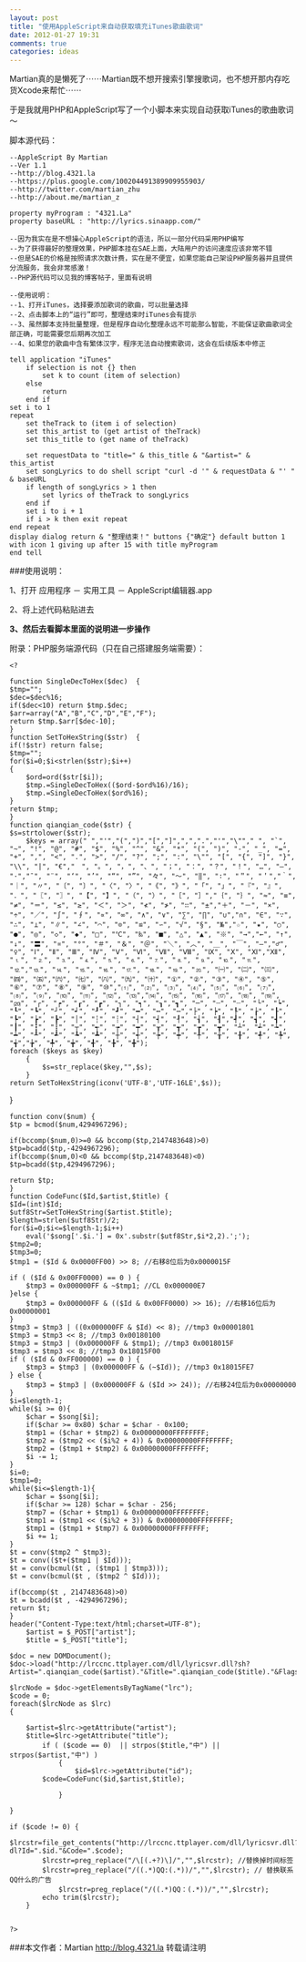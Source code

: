 ```yaml
---
layout: post
title: "使用AppleScript来自动获取填充iTunes歌曲歌词"
date: 2012-01-27 19:31
comments: true
categories: ideas
---
```

Martian真的是懒死了⋯⋯Martian既不想开搜索引擎搜歌词，也不想开那内存吃货Xcode来帮忙⋯⋯

于是我就用PHP和AppleScript写了一个小脚本来实现自动获取iTunes的歌曲歌词～

<!-- more -->

脚本源代码：


	--AppleScript By Martian
	--Ver 1.1
	--http://blog.4321.la
	--https://plus.google.com/100204491389909955903/
	--http://twitter.com/martian_zhu
	--http://about.me/martian_z

	property myProgram : "4321.La"
	property baseURL : "http://lyrics.sinaapp.com/"

	--因为我实在是不想操心AppleScript的语法，所以一部分代码采用PHP编写
	--为了获得最好的整理效果，PHP脚本挂在SAE上面，大陆用户的访问速度应该非常不错
	--但是SAE的价格是按照请求次数计费，实在是不便宜，如果您能自己架设PHP服务器并且提供分流服务，我会非常感激！
	--PHP源代码可以见我的博客帖子，里面有说明

	--使用说明：
	--1、打开iTunes，选择要添加歌词的歌曲，可以批量选择
	--2、点击脚本上的“运行”即可，整理结束时iTunes会有提示
	--3、虽然脚本支持批量整理，但是程序自动化整理永远不可能那么智能，不能保证歌曲歌词全部正确，可能需要您后期再次加工
	--4、如果您的歌曲中含有繁体汉字，程序无法自动搜索歌词，这会在后续版本中修正

	tell application "iTunes"
		if selection is not {} then
			set k to count (item of selection)
		else
			return
		end if
	set i to 1
	repeat
		set theTrack to (item i of selection)
		set this_artist to (get artist of theTrack)
		set this_title to (get name of theTrack)
		
		set requestData to "title=" & this_title & "&artist=" & this_artist
		set songLyrics to do shell script "curl -d '" & requestData & "' " & baseURL
		if length of songLyrics > 1 then
			set lyrics of theTrack to songLyrics
		end if
		set i to i + 1
		if i > k then exit repeat
	end repeat
	display dialog return & "整理结束！" buttons {"确定"} default button 1 with icon 1 giving up after 15 with title myProgram
	end tell




###使用说明：

1、打开 应用程序 － 实用工具 － AppleScript编辑器.app

2、将上述代码粘贴进去

**3、然后去看脚本里面的说明进一步操作**





附录：PHP服务端源代码（只在自己搭建服务端需要）：


	<?

	function SingleDecToHex($dec)  { 
	$tmp=""; 
	$dec=$dec%16; 
	if($dec<10) return $tmp.$dec; 
	$arr=array("A","B","C","D","E","F"); 
	return $tmp.$arr[$dec-10]; 
	} 
	function SetToHexString($str)  { 
	if(!$str) return false; 
	$tmp=""; 
	for($i=0;$i<strlen($str);$i++) 
	{ 
		$ord=ord($str[$i]); 
		$tmp.=SingleDecToHex(($ord-$ord%16)/16); 
		$tmp.=SingleDecToHex($ord%16); 
	} 
	return $tmp; 
	} 
	function qianqian_code($str) { 
	$s=strtolower($str); 
        $keys = array(" ","'","(",")","[","]",",",".","'","\""," ", "`", "~", "!", "@", "#", "$", "%", "^", "&", "*", "(", ")", "-", "_", "=", "+", ",", "<", ".", ">", "/", "?", ";", ":", "\"", "[", "{", "]", "}", "\\", "|", "€","　", "。", "，", "、", "；", "：", "？", "！", "…", "—", "·","ˉ", "¨", "‘", "’", "“", "”", "々", "～", "‖", "∶", "＂", "＇","｀", "｜", "〃", "〔", "〕", "〈", "〉", "《", "》", "「", "」", "『", "』", "．", "〖", "〗", "【", "】", "（", "）", "［", "］","｛", "｝", "≈", "≡", "≠", "＝", "≤", "≥", "＜", "＞", "≮", "≯", "∷", "±","＋", "－", "×", "÷", "／", "∫", "∮", "∝", "∞", "∧", "∨", "∑", "∏", "∪","∩", "∈", "∵", "∴", "⊥", "∥", "∠", "⌒", "⊙", "≌", "∽", "√", "§", "№","☆", "★", "○", "●", "◎", "◇", "◆", "□", "℃", "‰", "■", "△", "▲", "※", "→","←", "↑", "↓", "〓", "¤", "°", "＃", "＆", "＠", "＼", "︿", "＿", "￣", "―","♂", "♀", "Ⅰ", "Ⅱ", "Ⅲ", "Ⅳ", "Ⅴ", "Ⅵ", "Ⅶ", "Ⅷ", "Ⅸ", "Ⅹ", "Ⅺ","Ⅻ", "⒈", "⒉", "⒊", "⒋", "⒌", "⒍", "⒎", "⒏", "⒐", "⒑", "⒒", "⒓","⒔", "⒕", "⒖", "⒗", "⒘", "⒙", "⒚", "⒛", "㈠", "㈡", "㈢", "㈣", "㈤","㈥", "㈦", "㈧", "㈨", "㈩", "①", "②", "③", "④", "⑤", "⑥", "⑦", "⑧", "⑨", "⑩","⑴", "⑵", "⑶", "⑷", "⑸", "⑹", "⑺", "⑻", "⑼", "⑽", "⑾", "⑿", "⒀","⒁", "⒂", "⒃", "⒄", "⒅", "⒆", "⒇", "┌", "┍", "┎", "┏", "┐", "┑", "┒","┓", "─", "┄", "┈", "└", "┕", "┖", "┗", "┘", "┙", "┚", "┛", "━", "┅", "┉","├", "┝", "┞", "┟", "┠", "┡", "┢", "┣", "│", "┆", "┊", "┤", "┥", "┦", "┧", "┨","┩", "┪", "┫", "┃", "┇", "┋", "┬", "┭", "┮", "┯", "┰", "┱", "┲", "┳", "┴", "┵","┶", "┷", "┸", "┹", "┺", "┻", "┼", "┽", "┾", "┿", "╀", "╁", "╂", "╃", "╄", "╅","╆", "╇", "╈", "╉", "╊", "╋");
	foreach ($keys as $key)
        {
        	$s=str_replace($key,"",$s); 
        }
	return SetToHexString(iconv('UTF-8','UTF-16LE',$s));
} 

	function conv($num) { 
	$tp = bcmod($num,4294967296); 

	if(bccomp($num,0)>=0 && bccomp($tp,2147483648)>0) 
	$tp=bcadd($tp,-4294967296); 
	if(bccomp($num,0)<0 && bccomp($tp,2147483648)<0) 
	$tp=bcadd($tp,4294967296); 

	return $tp; 
	} 
	function CodeFunc($Id,$artist,$title) { 
	$Id=(int)$Id; 
	$utf8Str=SetToHexString($artist.$title); 
	$length=strlen($utf8Str)/2; 
	for($i=0;$i<=$length-1;$i++) 
		eval('$song['.$i.'] = 0x'.substr($utf8Str,$i*2,2).';'); 
	$tmp2=0; 
	$tmp3=0; 
	$tmp1 = ($Id & 0x0000FF00) >> 8; //右移8位后为0x0000015F 

	if ( ($Id & 0x00FF0000) == 0 ) { 
		$tmp3 = 0x000000FF & ~$tmp1; //CL 0x000000E7 
	}else { 
		$tmp3 = 0x000000FF & (($Id & 0x00FF0000) >> 16); //右移16位后为0x00000001 
	} 
    $tmp3 = $tmp3 | ((0x000000FF & $Id) << 8); //tmp3 0x00001801 
    $tmp3 = $tmp3 << 8; //tmp3 0x00180100 
    $tmp3 = $tmp3 | (0x000000FF & $tmp1); //tmp3 0x0018015F 
    $tmp3 = $tmp3 << 8; //tmp3 0x18015F00 
    if ( ($Id & 0xFF000000) == 0 ) { 
        $tmp3 = $tmp3 | (0x000000FF & (~$Id)); //tmp3 0x18015FE7 
    } else { 
        $tmp3 = $tmp3 | (0x000000FF & ($Id >> 24)); //右移24位后为0x00000000 
    } 
    $i=$length-1; 
	while($i >= 0){ 
		$char = $song[$i]; 
		if($char >= 0x80) $char = $char - 0x100; 
		$tmp1 = ($char + $tmp2) & 0x00000000FFFFFFFF; 
		$tmp2 = ($tmp2 << ($i%2 + 4)) & 0x00000000FFFFFFFF; 
		$tmp2 = ($tmp1 + $tmp2) & 0x00000000FFFFFFFF; 
		$i -= 1; 
	} 
	$i=0; 
	$tmp1=0; 
	while($i<=$length-1){ 
		$char = $song[$i]; 
		if($char >= 128) $char = $char - 256; 
		$tmp7 = ($char + $tmp1) & 0x00000000FFFFFFFF; 
		$tmp1 = ($tmp1 << ($i%2 + 3)) & 0x00000000FFFFFFFF; 
		$tmp1 = ($tmp1 + $tmp7) & 0x00000000FFFFFFFF; 
		$i += 1; 
    } 
	$t = conv($tmp2 ^ $tmp3); 
	$t = conv(($t+($tmp1 | $Id))); 
	$t = conv(bcmul($t , ($tmp1 | $tmp3))); 
	$t = conv(bcmul($t , ($tmp2 ^ $Id))); 

	if(bccomp($t , 2147483648)>0) 
	$t = bcadd($t , -4294967296); 
	return $t;
	} 
	header("Content-Type:text/html;charset=UTF-8");
        $artist = $_POST["artist"];
        $title = $_POST["title"];
        
	$doc = new DOMDocument(); 
	$doc->load("http://lrccnc.ttplayer.com/dll/lyricsvr.dll?sh?Artist=".qianqian_code($artist)."&Title=".qianqian_code($title)."&Flags=0"); 

	$lrcNode = $doc->getElementsByTagName("lrc"); 
	$code = 0;
	foreach($lrcNode as $lrc) 
	{ 
		
		$artist=$lrc->getAttribute("artist"); 
		$title=$lrc->getAttribute("title"); 
          	if ( ($code == 0)  || strpos($title,"中") || strpos($artist,"中") )
                {
                	$id=$lrc->getAttribute("id"); 
			$code=CodeFunc($id,$artist,$title); 
                        
                }
	
	} 
        
	if ($code != 0)	{
        	$lrcstr=file_get_contents("http://lrccnc.ttplayer.com/dll/lyricsvr.dll?dl?Id=".$id."&Code=".$code); 
         	$lrcstr=preg_replace("/\[(.+?)\]/","",$lrcstr); //替换掉时间标签
          	$lrcstr=preg_replace("/((.*)QQ:(.*))/","",$lrcstr); // 替换联系QQ什么的广告
                $lrcstr=preg_replace("/((.*)QQ：(.*))/","",$lrcstr);
        	echo trim($lrcstr); 
        }


	?>


###本文作者：Martian http://blog.4321.la 转载请注明